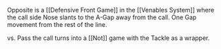 Opposite is a [[Defensive Front Game]] in the [[Venables System]] where the call side Nose slants to the A-Gap away from the call. One Gap movement from the rest of the line.


vs. Pass the call turns into a [[Not]] game with the Tackle as a wrapper.